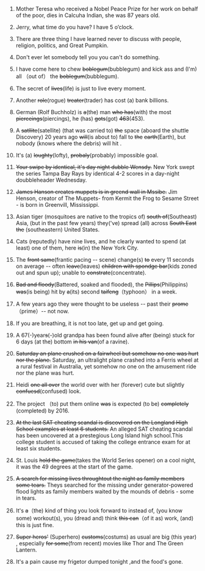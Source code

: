 1. Mother Teresa who received a Nobel Peace Prize for  her work on behalf of the poor, dies in Calcuha Indian, she was 87 years old.

2. Jerry, what time  do  you have?  I have 5 o’clock.

3. There are three thing I have learned never to discuss with people, religion, politics, and Great Pumpkin.

4. Don't ever let somebody tell you you can't do something.

5. I have come here to chew ~~boblegum~~(bubblegum)  and kick ass and (I'm) all （out of） the ~~boblegum~~(bubblegum).

6. The secret of ~~lives~~(life) is just to live every moment.

7. Another ~~role~~(rogue) ~~treater~~(trader)  has cost (a)  bank billions.

8. German (Rolf Buchholz)  is ~~a~~(the) man ~~who has~~(with) the most ~~pierceings~~(piercings), he (has) ~~gots~~(got) ~~463~~(453).

9. A ~~satllite~~(satellite) (that was carried to) ~~the~~ space (aboard the shuttle Discovery)  20 years ago ~~will~~(is about to) fall to ~~the~~ ~~earth~~(Earth),  but nobody (knows where the debris) will hit .

10. It's (a) ~~loughty~~(lofty), ~~probaly~~(probably) impossible  goal.

11. ~~Your swipe by identical, it's  day night dubble  Wensdy.~~ New York swept the series Tampa Bay Rays by identical 4-2 scores in a day-night doubbleheader Wednesday.

12. ~~James Hanson creates muppets is in greend wall in Mssibe.~~ Jim Henson, creator of The Muppets- from Kermit the Frog to Sesame Street -  is born in Greenvill, Mississippi.

13. Asian tiger (mosquitoes are native to the tropics of) ~~south of~~(Southeast) Asia, (but in the past few years) they('ve) spread (all) across ~~South East the~~ (southeastern) United States.

14. Cats (reputedly) have nine lives, and he clearly wanted to spend (at least) one of them, here ~~is~~(in) the New York City.

15. The ~~front same~~(frantic pacing -- scene) change(s) ~~to~~ every 11 seconds on average --  often ~~leave~~(leaves) ~~children  with spondge bar~~(kids zoned out and spun up); unable to ~~constrate~~(concentrate).

16. ~~Bad and floody~~(Battered, soaked and flooded),  the ~~Pillips~~(Philippins) ~~was~~(is being) hit by ~~a~~(its) second ~~taifeng~~（typhoon） in a week.

17. A few years ago they were thought to be useless --  past their ~~prome~~（prime）-- not now.

18. If you are breathing, it is not too late, get up and get going.

19. A 67(-)year~~s~~(-)old grandpa has been found alive after (being) stuck for 6 days (at the) bottom ~~in his van~~(of a ravine).

20. ~~Saturday an plane crushed on a fairwheel  but somehow no one was hurt nor the plane.~~ Saturday, an ultralight plane crashed into a Ferris wheel at a rural festival in Australia, yet somehow no one on the amusement ride nor the plane was hurt.

21. Heidi ~~one all over~~ the world over with her (forever) cute but slightly ~~confuesd~~(confused) look.

22. The project （to) put them online ~~was~~ is expected (to be) ~~completely~~ (completed) by 2016.

23. ~~At the last SAT cheating scandal is discovered on the Longland High School examples at least 6 students.~~
An alleged SAT cheating scandal has been uncovered at a prestegious Long Island high school.This college student is accused of taking the college entrance exam for at least six students.

24. St. Louis ~~hold the game~~(takes the World Series opener) on a cool night, it was the 49 degrees at the start of the game.

25. ~~A search for missing lives throughtout the night as  family members some tears.~~ 
Theys searched for the missing under generator-powered flood lights as family members waited by the mounds of debris - some in tears.

26. It's ~~a~~（the) kind of thing you look forward to instead of, (you know some) workout(s), you (dread and) think ~~this can~~（of it as) work, (and) this is just fine.

27. ~~Super heros'~~ (Superhero) ~~customs~~(costums) as usual are big (this year) , especially ~~for some~~(from recent) movies like Thor and The Green Lantern.

28. It's a pain cause my frigetor dumped tonight ,and the food's gone.
